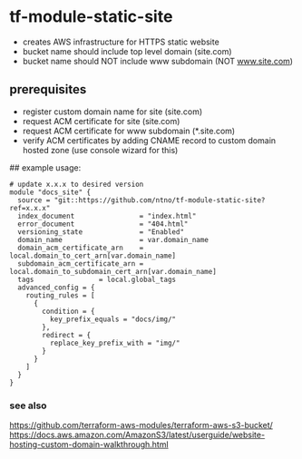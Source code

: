 # tf-module-static-site
- creates AWS infrastructure for HTTPS static website
- bucket name should include top level domain (site.com)
- bucket name should NOT include www subdomain (NOT www.site.com)

## prerequisites
- register custom domain name for site  (site.com)
- request ACM certificate for site  (site.com)
- request ACM certificate for www subdomain  (*.site.com)
- verify ACM certificates by adding CNAME record to custom domain hosted zone (use console wizard for this)

## example usage:   

```
# update x.x.x to desired version
module "docs_site" {
  source = "git::https://github.com/ntno/tf-module-static-site?ref=x.x.x"
  index_document                = "index.html"
  error_document                = "404.html"
  versioning_state              = "Enabled"
  domain_name                   = var.domain_name
  domain_acm_certificate_arn    = local.domain_to_cert_arn[var.domain_name]
  subdomain_acm_certificate_arn = local.domain_to_subdomain_cert_arn[var.domain_name]
  tags                = local.global_tags
  advanced_config = {
    routing_rules = [
      {
        condition = {
          key_prefix_equals = "docs/img/"
        },
        redirect = {
          replace_key_prefix_with = "img/"
        }
      }
    ]
  }
}

```

### see also
https://github.com/terraform-aws-modules/terraform-aws-s3-bucket/  
https://docs.aws.amazon.com/AmazonS3/latest/userguide/website-hosting-custom-domain-walkthrough.html  